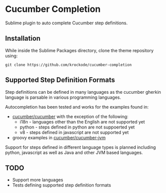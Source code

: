 Cucumber Completion
===================

Sublime plugin to auto complete Cucumber step definitions.

Installation
------------

While inside the Sublime Packages directory, clone the theme repository using:

    git clone https://github.com/krockode/cucumber-completion


Supported Step Definition Formats
---------------------------------

Step definitions can be defined in many languages as the cucumber gherkin
language is parsable in various programming languages.

Autocompletion has been tested and works for the examples found in:
* [cucumber/cucumber][1] with the exception of the following:
    * i18n - languages other than the English are not supported yet
    * python - steps defined in python are not suppoerted yet
    * v8 - steps defined in javascript are not supported yet
* groovy examples in [cucumber/cucumber-jvm][2]

Support for steps defined in different language types is planned including
python, javascript as well as Java and other JVM based languages.

TODO
----

* Support more languages
* Tests defining supported step definition formats

[1]: https://github.com/cucumber/cucumber
[2]: https://github.com/cucumber/cucumber-jvm
